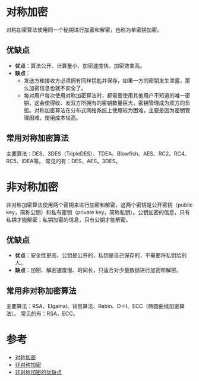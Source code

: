 # 对称加密
对称加密算法使用同一个秘钥进行加密和解密，也称为单密钥加密。

## 优缺点
- **优点**：算法公开、计算量小、加密速度快、加密效率高。
- **缺点**：
    + 发送方和接收方必须拥有同样钥匙并保存，如果一方的密钥发生泄露，那么加密信息也就不安全了。
    + 每对用户每次使用对称加密算法时，都需要使用其他用户不知道的唯一密钥，这会使得收、发双方所拥有的密钥数量巨大，密钥管理成为双方的负担。对称加密算法在分布式网络系统上使用较为困难，主要是因为密钥管理困难，使用成本较高。

## 常用对称加密算法
主要算法：DES、3DES（TripleDES）、TDEA、Blowfish、AES、RC2、RC4、RC5、IDEA等。
常见的有：DES，AES，3DES。

# 非对称加密
非对称加密算法使用两个密钥来进行加密和解密，这两个密钥是公开密钥（public key，简称公钥）和私有密钥（private key，简称私钥）。公钥加密的信息，只有私钥才能解密；私钥加密的信息，只有公钥才能解密。

## 优缺点
- **优点**：安全性更高，公钥是公开的，私钥是自己保存的，不需要将私钥给别人。
- **缺点**：加密、解密速度慢、时间长，只适合对少量数据进行加密和解密。

## 常用非对称加密算法
主要算法：RSA、Elgamal、背包算法、Rabin、D-H、ECC（椭圆曲线加密算法）。
常见的有：RSA，ECC。

# 参考
 * [对称加密](https://baike.baidu.com/item/对称加密)
 * [非对称加密](https://baike.baidu.com/item/非对称加密)
 * [非对称加密的优缺点](https://blog.csdn.net/u011078141/article/details/94285175)
